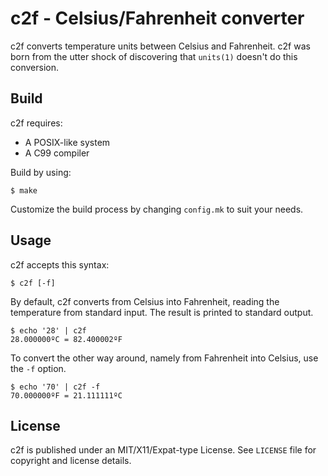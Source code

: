 # c2f - Celsius/Fahrenheit converter

c2f converts temperature units between Celsius and Fahrenheit. c2f was born 
from the utter shock of discovering that ``units(1)`` doesn't do this 
conversion.

## Build

c2f requires:

* A POSIX-like system
* A C99 compiler

Build by using:

```
$ make
```

Customize the build process by changing ``config.mk`` to suit your needs.

## Usage

c2f accepts this syntax:

```
$ c2f [-f]
```

By default, c2f converts from Celsius into Fahrenheit, reading the temperature
from standard input. The result is printed to standard output.

```
$ echo '28' | c2f
28.000000ºC = 82.400002ºF
```

To convert the other way around, namely from Fahrenheit into Celsius, use the 
``-f`` option.

```
$ echo '70' | c2f -f
70.000000ºF = 21.111111ºC
```

## License

c2f is published under an MIT/X11/Expat-type License. See ``LICENSE`` file for 
copyright and license details.
